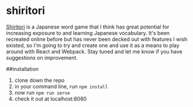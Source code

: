 # shiritori

[Shiritori](https://en.wikipedia.org/wiki/Shiritori) is a Japanese word game that I think has great potential for increasing exposure to and learning Japanese vocabulary. It's been recreated online before but has never been decked out with features I wish existed, so I'm going to try and create one and use it as a means to play around with React and Webpack. Stay tuned and let me know if you have suggestions on improvement.


##installation

1. clone down the repo
2. in your command line, run `npm install`
3. now run `npm run serve`
4. check it out at localhost:8080